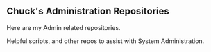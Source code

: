 ## Chuck's Administration Repositories

Here are my Admin related repositories.

Helpful scripts, and other repos to assist with System Administration.
